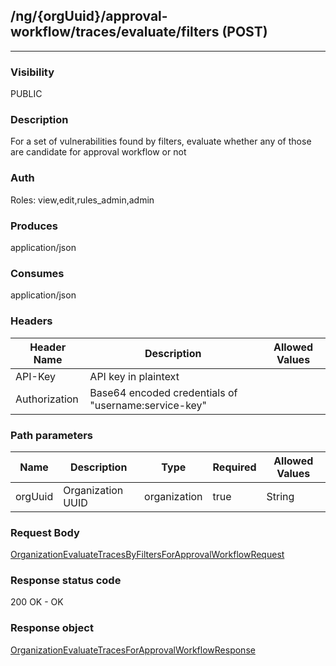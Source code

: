 ## /ng/{orgUuid}/approval-workflow/traces/evaluate/filters (POST)
---
### Visibility
PUBLIC
### Description
For a set of vulnerabilities found by filters, evaluate whether any of those are candidate for approval workflow or not
### Auth
Roles: view,edit,rules_admin,admin
### Produces
application/json
### Consumes
application/json
### Headers
| Header Name | Description | Allowed Values |
| ----------- | ----------- | ----------- |
| API-Key | API key in plaintext |  |
| Authorization | Base64 encoded credentials of &quot;username:service-key&quot; |  |
### Path parameters
| Name | Description | Type | Required | Allowed Values |
| ----------- | ----------- | ----------- | ----------- | ----------- |
| orgUuid | Organization UUID | organization | true | String |
### Request Body
[OrganizationEvaluateTracesByFiltersForApprovalWorkflowRequest](<../../objects/OrganizationEvaluateTracesByFiltersForApprovalWorkflowRequest.md>)
### Response status code
200 OK - OK
### Response object
[OrganizationEvaluateTracesForApprovalWorkflowResponse](<../../objects/OrganizationEvaluateTracesForApprovalWorkflowResponse.md>)
